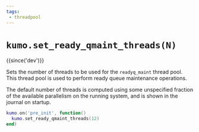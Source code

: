 ```yaml
---
tags:
 - threadpool
---
```


# `kumo.set_ready_qmaint_threads(N)`

{{since('dev')}}

Sets the number of threads to be used for the `readyq_maint` thread pool.
This thread pool is used to perform ready queue maintenance operations.

The default number of threads is computed using some unspecified fraction of
the available parallelism on the running system, and is shown in the journal on
startup.


```lua
kumo.on('pre_init', function()
  kumo.set_ready_qmaint_threads(12)
end)
```

